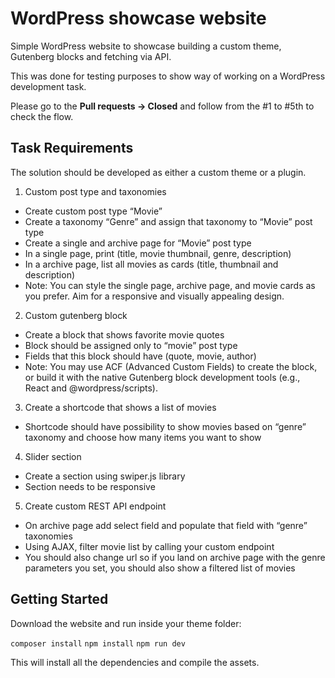 # WordPress showcase website

Simple WordPress website to showcase building a custom theme, Gutenberg blocks and fetching via API.

This was done for testing purposes to show way of working on a WordPress development task.

Please go to the **Pull requests -> Closed** and follow from the #1 to #5th to check the flow.

## Task Requirements

The solution should be developed as either a custom theme or a plugin.

1. Custom post type and taxonomies
- Create custom post type “Movie”
- Create a taxonomy “Genre” and assign that taxonomy to “Movie” post type
- Create a single and archive page for “Movie” post type
- In a single page, print (title, movie thumbnail, genre, description)
- In a archive page, list all movies as cards (title, thumbnail and description)
- Note: You can style the single page, archive page, and movie cards as you prefer. Aim
for a responsive and visually appealing design.

2. Custom gutenberg block
- Create a block that shows favorite movie quotes
- Block should be assigned only to “movie” post type
- Fields that this block should have (quote, movie, author)
- Note: You may use ACF (Advanced Custom Fields) to create the block, or build it with
the native Gutenberg block development tools (e.g., React and @wordpress/scripts).

3. Create a shortcode that shows a list of movies
- Shortcode should have possibility to show movies based on “genre” taxonomy
and choose how many items you want to show

4. Slider section
- Create a section using swiper.js library
- Section needs to be responsive

5. Create custom REST API endpoint

- On archive page add select field and populate that field with “genre” taxonomies
- Using AJAX, filter movie list by calling your custom endpoint
- You should also change url so if you land on archive page with the genre
parameters you set, you should also show a filtered list of movies

## Getting Started

Download the website and run inside your theme folder:

`composer install`
`npm install`
`npm run dev`

This will install all the dependencies and compile the assets.
